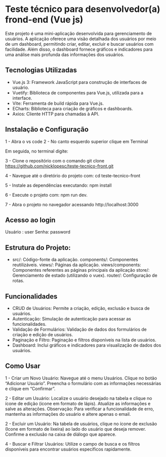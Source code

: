 # Teste técnico para desenvolvedor(a) frond-end (Vue js)

Este projeto é uma mini-aplicação desenvolvida para gerenciamento de usuários. A aplicação oferece uma visão detalhada dos usuários por meio de um dashboard, permitindo criar, editar, excluir e buscar usuários com facilidade. Além disso, o dashboard fornece gráficos e indicadores para uma análise mais profunda das informações dos usuários.

## Tecnologias Utilizadas

- Vue.js 3: Framework JavaScript para construção de interfaces de usuário.
- Vuetify: Biblioteca de componentes para Vue.js, utilizada para a interface.
- Vite: Ferramenta de build rápida para Vue.js.
- ECharts: Biblioteca para criação de gráficos e dashboards.
- Axios: Cliente HTTP para chamadas à API.

## Instalação e Configuração

1 - Abra o vs code
2 - No canto esquerdo superior clique em Terminal

Em seguida, no terminal digite:

3 - Clone o repositório com o comando
git clone https://github.com/nicklopesc/teste-tecnico-front.git

4 - Navegue até o diretório do projeto com:
cd teste-tecnico-front

5 - Instale as dependências executando:
npm install

6 - Execute o projeto com:
npm run dev.

7 - Abra o projeto no navegador acessando http://localhost:3000

## Acesso ao login

Usuário : user
Senha: password

## Estrutura do Projeto:

- src/: Código-fonte da aplicação.
  components/: Componentes reutilizáveis.
  views/: Páginas da aplicação.
  views/components: Componentes referentes as páginas principais da aplicação
  store/: Gerenciamento de estado (utilizando o vuex).
  router/: Configuração de rotas.

## Funcionalidades

- CRUD de Usuários: Permite a criação, edição, exclusão e busca de usuários.
- Autenticação: Simulação de autenticação para acessar as funcionalidades.
- Validação de Formulários: Validação de dados dos formulários de criação e edição de usuários.
- Paginação e Filtro: Paginação e filtros disponíveis na lista de usuários.
- Dashboard: Inclui gráficos e indicadores para visualização de dados dos usuários.

## Como Usar

1 - Criar um Novo Usuário:
Navegue até o menu Usuários.
Clique no botão “Adicionar Usuário”.
Preencha o formulário com as informações necessárias e clique em “Confirmar”.

2 - Editar um Usuário:
Localize o usuário desejado na tabela e clique no ícone de edição (icone em formato de lápis).
Atualize as informações e salve as alterações.
Observação: Para verificar a funcionalidade de erro, mantenha as informações do usuário e altere apenas o email.

2 - Excluir um Usuário:
Na tabela de usuários, clique no ícone de exclusão (Icone em formato de lixeira) ao lado do usuário que deseja remover.
Confirme a exclusão na caixa de diálogo que aparece.

4 - Buscar e Filtrar Usuários:
Utilize o campo de busca e os filtros disponíveis para encontrar usuários específicos rapidamente.
